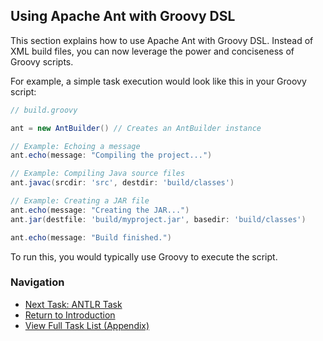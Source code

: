 ## Using Apache Ant with Groovy DSL

This section explains how to use Apache Ant with Groovy DSL. Instead of XML build files, you can now leverage the power and conciseness of Groovy scripts.

For example, a simple task execution would look like this in your Groovy script:

```groovy
// build.groovy

ant = new AntBuilder() // Creates an AntBuilder instance

// Example: Echoing a message
ant.echo(message: "Compiling the project...")

// Example: Compiling Java source files
ant.javac(srcdir: 'src', destdir: 'build/classes')

// Example: Creating a JAR file
ant.echo(message: "Creating the JAR...")
ant.jar(destfile: 'build/myproject.jar', basedir: 'build/classes')

ant.echo(message: "Build finished.")
```

To run this, you would typically use Groovy to execute the script.

### Navigation

*   [Next Task: ANTLR Task](ANTLR_Task_Groovy.md)
*   [Return to Introduction](00-Introduction_Groovy_Ant_Manual.md)
*   [View Full Task List (Appendix)](Appendix_A_Ant_XML_to_Groovy_Mapping.md)
